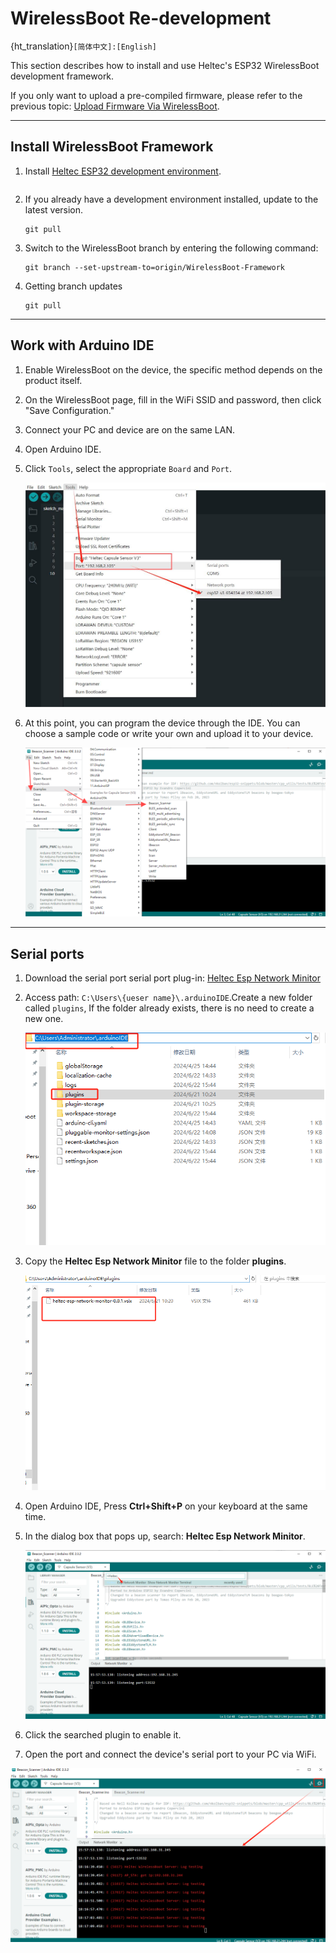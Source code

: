 # WirelessBoot Re-development

{ht_translation}`[简体中文]:[English]`

This section describes how to install and use Heltec's ESP32 WirelessBoot development framework.

If you only want to upload a pre-compiled firmware, please refer to the previous topic: [Upload Firmware Via WirelessBoot](https://docs.heltec.org/en/node/esp32/wireless_boot/upload_firmware.html).

---------------------

## Install WirelessBoot Framework

1. Install [Heltec ESP32 development environment](https://github.com/Heltec-Aaron-Lee/WiFi_Kit_series/tree/WirelessBoot-Framework).

``` {Tip} If you don't know how to install, check out the [Readme.MD](https://github.com/Heltec-Aaron-Lee/WiFi_Kit_series/blob/master/README.md) file.
```

2. If you already have a development environment installed, update to the latest version.

   ```
   git pull
   ```

3. Switch to the WirelessBoot branch by entering the following command:

   ```
   git branch --set-upstream-to=origin/WirelessBoot-Framework
   ```

4. Getting branch updates

   ```
   git pull
   ```

--------------------------------------

## Work with Arduino IDE
1. Enable WirelessBoot on the device, the specific method depends on the product itself.

2. On the WirelessBoot page, fill in the WiFi SSID and password, then click "Save Configuration."

3. Connect your PC and device are on the same LAN.

4. Open Arduino IDE.

5. Click `Tools`, select the appropriate `Board` and `Port`.

   ![](img/12.jpg)

6. At this point, you can program the device through the IDE. You can choose a sample code or write your own and upload it to your device. 

   ![](img/13.png)

----------------------------

## Serial ports

1. Download the serial port serial port plug-in:
   [Heltec Esp Network Minitor](https://resource.heltec.cn/download/Heltec%20Capsule%20Sensor%20V3/heltec-esp-network-monitor-0.0.1.vsix)

2. Access path: `C:\Users\{ueser name}\.arduinoIDE`.Create a new folder called `plugins`, If the folder already exists, there is no need to create a new one.

   ![](img/14.png)

3. Copy the **Heltec Esp Network Minitor** file to the folder **plugins**.

   ![](img/15.png)

4. Open Arduino IDE, Press **Ctrl+Shift+P** on your keyboard at the same time.

5. In the dialog box that pops up, search: **Heltec Esp Network Minitor**.

   ![](img/16.png)

6. Click the searched plugin to enable it.

7. Open the port and connect the device's serial port to your PC via WiFi.

![](img/17.jpg)